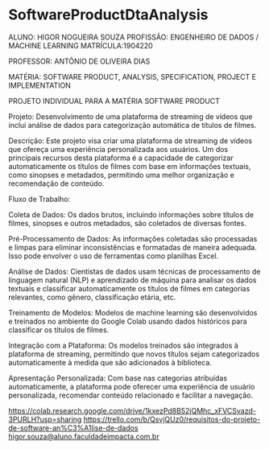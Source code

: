 # SoftwareProductDtaAnalysis
ALUNO: HIGOR NOGUEIRA SOUZA 
PROFISSÃO: ENGENHEIRO DE DADOS / MACHINE LEARNING
MATRÍCULA:1904220

PROFESSOR: ANTÔNIO DE OLIVEIRA DIAS

MATÉRIA: SOFTWARE PRODUCT, ANALYSIS, SPECIFICATION, PROJECT E IMPLEMENTATION

PROJETO INDIVIDUAL PARA A MATÉRIA SOFTWARE PRODUCT

Projeto: Desenvolvimento de uma plataforma de streaming de vídeos que inclui análise de dados para categorização automática de títulos de filmes.

Descrição:
Este projeto visa criar uma plataforma de streaming de vídeos que ofereça uma experiência personalizada aos usuários. Um dos principais recursos desta plataforma é a capacidade de categorizar automaticamente os títulos de filmes com base em informações textuais, como sinopses e metadados, permitindo uma melhor organização e recomendação de conteúdo.

Fluxo de Trabalho:

Coleta de Dados: Os dados brutos, incluindo informações sobre títulos de filmes, sinopses e outros metadados, são coletados de diversas fontes.

Pré-Processamento de Dados: As informações coletadas são processadas e limpas para eliminar inconsistências e formatadas de maneira adequada. Isso pode envolver o uso de ferramentas como planilhas Excel.

Análise de Dados: Cientistas de dados usam técnicas de processamento de linguagem natural (NLP) e aprendizado de máquina para analisar os dados textuais e classificar automaticamente os títulos de filmes em categorias relevantes, como gênero, classificação etária, etc.

Treinamento de Modelos: Modelos de machine learning são desenvolvidos e treinados no ambiente do Google Colab usando dados históricos para classificar os títulos de filmes.

Integração com a Plataforma: Os modelos treinados são integrados à plataforma de streaming, permitindo que novos títulos sejam categorizados automaticamente à medida que são adicionados à biblioteca.

Apresentação Personalizada: Com base nas categorias atribuídas automaticamente, a plataforma pode oferecer uma experiência de usuário personalizada, recomendar conteúdo relacionado e facilitar a navegação.

https://colab.research.google.com/drive/1kxezPd8B52jQMhc_xFVCSvazd-3PURLH?usp=sharing
https://trello.com/b/QsvjQUz0/requisitos-do-projeto-de-software-an%C3%A1lise-de-dados
higor.souza@aluno.faculdadeimpacta.com.br
